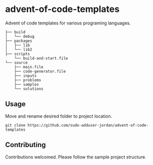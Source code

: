 # advent-of-code-templates

Advent of code templates for various programing languages.

```
├── build
│   └── debug
├── packages
│   ├── lib
│   └── lib2
├── scripts
    └── build-and-start.file
└── source
    ├── main.file
    ├── code-generator.file
    ├── inputs
    ├── problems
    ├── samples
    └── solutions
```


## Usage

Move and rename desired folder to project location.

```
git clone https://github.com/sudo-adduser-jordan/advent-of-code-templates
```

## Contributing

Contributions welcomed. Please follow the sample project structure.










